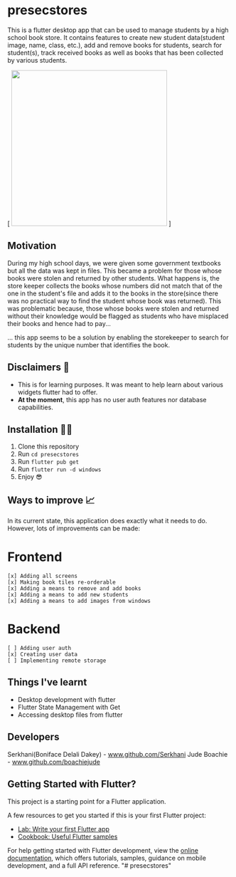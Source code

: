 # presecstores

This is a flutter desktop app that can be used to manage students by a high school book store. It contains features to create new student data(student image, name, class, etc.), add and remove books for students, search for student(s), track received books as well as books that has been collected by various students.

[<picture>
  <source media="(prefers-color-scheme: dark)" srcset="https://user-images.githubusercontent.com/6053155/170528535-e274dc0b-7972-4b27-af22-637f8c370133.png">
  <source media="(prefers-color-scheme: light)" srcset="https://user-images.githubusercontent.com/6053155/170528582-cb6671e7-5a2f-4bd4-a048-0e6cfa54f0f7.png">
  <img src="https://user-images.githubusercontent.com/6053155/170528582-cb6671e7-5a2f-4bd4-a048-0e6cfa54f0f7.png" width="350">
</picture>]

## Motivation
During my high school days, we were given some government textbooks but all the data was kept in files. This became a problem for those whose books were stolen and returned by other students. What happens is, the store keeper collects the books whose numbers did not match that of the one in the student's file and adds it to the books in the store(since there was no practical way to find the student whose book was returned). This was problematic because, those whose books were stolen and returned without their knowledge would be flagged as students who have misplaced their books and hence had to pay...

... this app seems to be a solution by enabling the storekeeper to search for students by the unique number that identifies the book.


## Disclaimers 🚨

- This is for learning purposes. It was meant to help learn about various widgets flutter had to offer.
- **At the moment**, this app has no user auth features nor database capabilities.

## Installation 👩‍💻

1. Clone this repository
2. Run `cd presecstores`
3. Run `flutter pub get`
4. Run `flutter run -d windows`
5. Enjoy 😎


## Ways to improve 📈

In its current state, this application does exactly what it needs to do. However, lots of improvements can be made:

  # Frontend

    [x] Adding all screens
    [x] Making book tiles re-orderable
    [x] Adding a means to remove and add books
    [x] Adding a means to add new students
    [x] Adding a means to add images from windows

  # Backend

    [ ] Adding user auth
    [x] Creating user data
    [ ] Implementing remote storage 

## Things I've learnt
- Desktop development with flutter
- Flutter State Management with Get
- Accessing desktop files from flutter

## Developers
Serkhani(Boniface Delali Dakey) - www.github.com/Serkhani
Jude Boachie - www.github.com/boachiejude

## Getting Started with Flutter?

This project is a starting point for a Flutter application.

A few resources to get you started if this is your first Flutter project:

- [Lab: Write your first Flutter app](https://docs.flutter.dev/get-started/codelab)
- [Cookbook: Useful Flutter samples](https://docs.flutter.dev/cookbook)

For help getting started with Flutter development, view the
[online documentation](https://docs.flutter.dev/), which offers tutorials,
samples, guidance on mobile development, and a full API reference.
"# presecstores"
